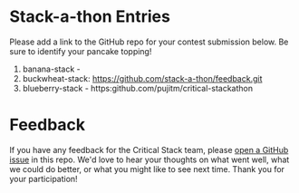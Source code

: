 # Stack-a-thon Entries

Please add a link to the GitHub repo for your contest submission below. Be sure to identify your pancake topping!

1. banana-stack - 
2. buckwheat-stack: https://github.com/stack-a-thon/feedback.git
3. blueberry-stack - https:github.com/pujitm/critical-stackathon

# Feedback

If you have any feedback for the Critical Stack team, please 
[open a GitHub issue](https://github.com/stack-a-thon/feedback/issues/new) in this repo. We'd love to hear your
thoughts on what went well, what we could do better, or what you might like to see next time. Thank you for your
participation!
